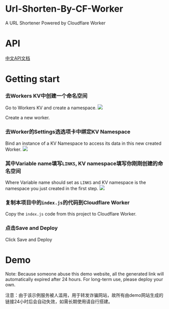 # Url-Shorten-By-CF-Worker
A URL Shortener Powered by Cloudflare Worker

# API

[中文API文档](API.md)

# Getting start
### 去Workers KV中创建一个命名空间
Go to Workers KV and create a namespace.
<img src="https://cdn.jsdelivr.net/npm/imst@0.0.4/20201205232805.png">


Create a new worker.


### 去Worker的Settings选选项卡中绑定KV Namespace
Bind an instance of a KV Namespace to access its data in this new created Worker.
<img src="https://cdn.jsdelivr.net/npm/imst@0.0.4/20201205232536.png">


### 其中Variable name填写`LINKS`, KV namespace填写你刚刚创建的命名空间
Where Variable name should set as `LINKS` and KV namespace is the namespace you just created in the first step.
<img src="https://cdn.jsdelivr.net/npm/imst@0.0.4/20201205232704.png">


### 复制本项目中的`index.js`的代码到Cloudflare Worker 
Copy the `index.js` code from this project to Cloudflare Worker. 


### 点击Save and Deploy
Click Save and Deploy

# Demo

 
Note: Because someone abuse this demo website, all the generated link will automatically expired after 24 hours. For long-term use, please deploy your own.

注意：由于该示例服务被人滥用，用于转发诈骗网站，故所有由demo网站生成的链接24小时后会自动失效，如需长期使用请自行搭建。
